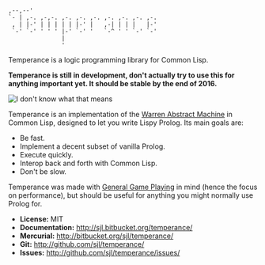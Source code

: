     ,--,--'
    `- | ,-. ,-,-. ,-. ,-. ,-. ,-. ,-. ,-. ,-.
     , | |-' | | | | | |-' |   ,-| | | |   |-'
     `-' `-' ' ' ' |-' `-' '   `-^ ' ' `-' `-'
                   |
                   '

Temperance is a logic programming library for Common Lisp.

**Temperance is still in development, don't actually try to use this for
anything important yet.  It should be stable by the end of 2016.**

![I don't know what that means](https://i.imgur.com/EWPGAHa.gif)

Temperance is an implementation of the [Warren Abstract Machine][wam] in Common
Lisp, designed to let you write Lispy Prolog.  Its main goals are:

* Be fast.
* Implement a decent subset of vanilla Prolog.
* Execute quickly.
* Interop back and forth with Common Lisp.
* Don't be slow.

Temperance was made with [General Game Playing][ggp] in mind (hence the focus on
performance), but should be useful for anything you might normally use Prolog
for.

[wam]: https://en.wikipedia.org/wiki/Warren_Abstract_Machine
[ggp]: https://en.wikipedia.org/wiki/General_game_playing

* **License:** MIT
* **Documentation:** <http://sjl.bitbucket.org/temperance/>
* **Mercurial:** <http://bitbucket.org/sjl/temperance/>
* **Git:** <http://github.com/sjl/temperance/>
* **Issues:** <http://github.com/sjl/temperance/issues/>
